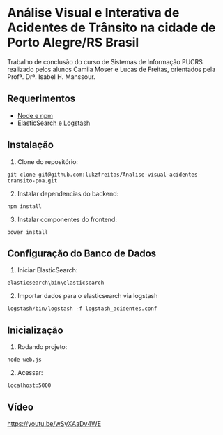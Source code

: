 # Análise Visual e Interativa de Acidentes de Trânsito na cidade de Porto Alegre/RS Brasil
Trabalho de conclusão do curso de Sistemas de Informação PUCRS realizado pelos alunos Camila Moser e Lucas de Freitas, orientados pela Profª. Drª. Isabel H. Manssour.

## Requerimentos

- [Node e npm](http://nodejs.org)
- [ElasticSearch e Logstash](https://www.elastic.co/)

## Instalação

1. Clone do repositório: 
```
git clone git@github.com:lukzfreitas/Analise-visual-acidentes-transito-poa.git
```
2. Instalar dependencias do backend: 
```
npm install
```
3. Instalar componentes do frontend: 
```
bower install
```

## Configuração do Banco de Dados

1. Iniciar ElasticSearch:
```
elasticsearch\bin\elasticsearch
```
2. Importar dados para o elasticsearch via logstash
```
logstash/bin/logstash -f logstash_acidentes.conf
```

## Inicialização

1. Rodando projeto:
```
node web.js
```
2. Acessar:
```
localhost:5000
```

## Vídeo
https://youtu.be/wSyXAaDv4WE

